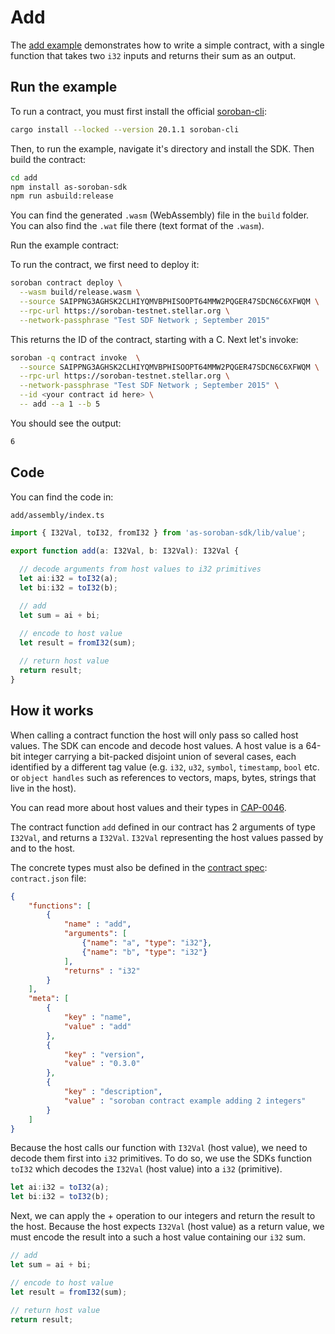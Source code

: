 # Add

The [add example](https://github.com/Soneso/as-soroban-examples/tree/main/add) demonstrates how to write a simple contract, with a single function that takes two `i32` inputs and returns their sum as an output.


## Run the example

To run a contract, you must first install the official [soroban-cli](https://soroban.stellar.org/docs/getting-started/setup):

```sh
cargo install --locked --version 20.1.1 soroban-cli
```

Then, to run the example, navigate it's directory and install the SDK. Then build the contract:

```sh
cd add
npm install as-soroban-sdk
npm run asbuild:release
```

You can find the generated ```.wasm``` (WebAssembly) file in the ```build``` folder. You can also find the ```.wat``` file there (text format of the ```.wasm```).

Run the example contract:

To run the contract, we first need to deploy it:

```sh
soroban contract deploy \
  --wasm build/release.wasm \
  --source SAIPPNG3AGHSK2CLHIYQMVBPHISOOPT64MMW2PQGER47SDCN6C6XFWQM \
  --rpc-url https://soroban-testnet.stellar.org \
  --network-passphrase "Test SDF Network ; September 2015"
```
This returns the ID of the contract, starting with a C. Next let's invoke:

```sh
soroban -q contract invoke  \
  --source SAIPPNG3AGHSK2CLHIYQMVBPHISOOPT64MMW2PQGER47SDCN6C6XFWQM \
  --rpc-url https://soroban-testnet.stellar.org \
  --network-passphrase "Test SDF Network ; September 2015" \
  --id <your contract id here> \
  -- add --a 1 --b 5 
```

You should see the output:
```sh
6
```

## Code

You can find the code in:

```sh
add/assembly/index.ts
```

```typescript
import { I32Val, toI32, fromI32 } from 'as-soroban-sdk/lib/value';

export function add(a: I32Val, b: I32Val): I32Val {

  // decode arguments from host values to i32 primitives
  let ai:i32 = toI32(a);
  let bi:i32 = toI32(b);

  // add
  let sum = ai + bi;
  
  // encode to host value
  let result = fromI32(sum);

  // return host value
  return result;
}
```

## How it works

When calling a contract function the host will only pass so called host values. The SDK can encode and decode host values. A host value is a 64-bit integer carrying a bit-packed disjoint union of several cases, each identified by a different tag value (e.g. `i32`, `u32`, `symbol`, `timestamp`, `bool` etc. or ```object handles``` such as references to vectors, maps, bytes, strings that live in the host).

You can read more about host values and their types in [CAP-0046](https://github.com/stellar/stellar-protocol/blob/master/core/cap-0046-01.md#host-value-type).

The contract function `add` defined in our contract has 2 arguments of type `I32Val`, and returns a `I32Val`. `I32Val` representing the host values passed by and to the host.

The concrete types must also be defined in the [contract spec](https://github.com/Soneso/as-soroban-sdk#understanding-contract-metadata): `contract.json` file:

```json
{
    "functions": [
        {
            "name" : "add",
            "arguments": [
                {"name": "a", "type": "i32"},
                {"name": "b", "type": "i32"}
            ],
            "returns" : "i32"
        }
    ],
    "meta": [
        {
            "key" : "name",
            "value" : "add"
        },
        {
            "key" : "version",
            "value" : "0.3.0"
        },
        {
            "key" : "description",
            "value" : "soroban contract example adding 2 integers"
        }
    ]
}
```

Because the host calls our function with `I32Val` (host value), we need to decode them first into `i32` primitives. To do so, we use the SDKs function `toI32` which decodes the `I32Val` (host value) into a `i32` (primitive).

```typescript
let ai:i32 = toI32(a);
let bi:i32 = toI32(b);
```

Next, we can apply the + operation to our integers and return the result to the host. Because the host expects `I32Val` (host value) as a return value, we must encode the result into a such a host value containing our `i32` sum.

```typescript
// add
let sum = ai + bi;

// encode to host value
let result = fromI32(sum);

// return host value
return result;
```
